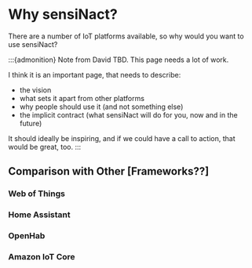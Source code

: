 # Why sensiNact?

There are a number of IoT platforms available, so why would you want to use sensiNact?

:::{admonition} Note from David
TBD. This page needs a lot of work.

I think it is an important page, that needs to describe:
 - the vision
 - what sets it apart from other platforms
 - why people should use it (and not something else)
 - the implicit contract (what sensiNact will do for you, now and in the future)

It should ideally be inspiring, and if we could have a call to action, that would
be great, too.
:::

## Comparison with Other [Frameworks??]

### Web of Things
### Home Assistant
### OpenHab
### Amazon IoT Core
